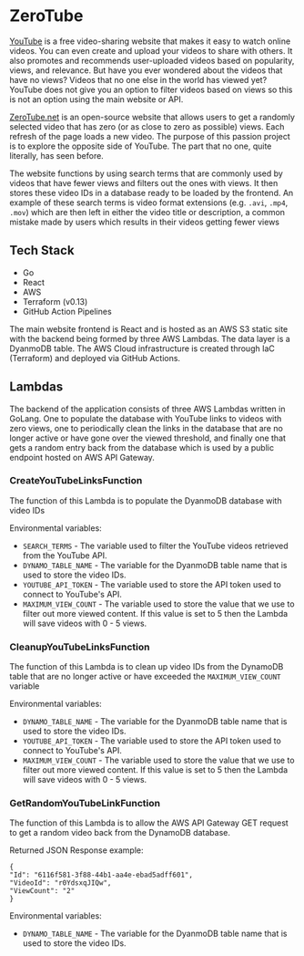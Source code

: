 # ZeroTube
<a href="https://www.youtube.com" target="_blank">YouTube</a> is a free video-sharing website that makes it easy to watch online videos. You can even create and upload your videos to share with others. It also promotes and recommends user-uploaded videos based on popularity, views, and relevance. But have you ever wondered about the videos that have no views? Videos that no one else in the world has viewed yet? YouTube does not give you an option to filter videos based on views so this is not an option using the main website or API.


<a href="https://zerotube.net" target="_blank">ZeroTube.net</a> is an open-source website that allows users to get a randomly selected video that has zero (or as close to zero as possible) views. Each refresh of the page loads a new video. The purpose of this passion project is to explore the opposite side of YouTube. The part that no one, quite literally, has seen before.


The website functions by using search terms that are commonly used by videos that have fewer views and filters out the ones with views. It then stores these video IDs in a database ready to be loaded by the frontend. An example of these search terms is video format extensions (e.g. `.avi`, `.mp4`, `.mov`) which are then left in either the video title or description, a common mistake made by users which results in their videos getting fewer views


## Tech Stack
* Go
* React
* AWS
* Terraform (v0.13)
* GitHub Action Pipelines


The main website frontend is React and is hosted as an AWS S3 static site with the backend being formed by three AWS Lambdas. The data layer is a DyanmoDB table. The AWS Cloud infrastructure is created through IaC (Terraform) and deployed via GitHub Actions.


## Lambdas
The backend of the application consists of three AWS Lambdas written in GoLang. One to populate the database with YouTube links to videos with zero views, one to periodically clean the links in the database that are no longer active or have gone over the viewed threshold, and finally one that gets a random entry back from the database which is used by a public endpoint hosted on AWS API Gateway.


### CreateYouTubeLinksFunction
The function of this Lambda is to populate the DyanmoDB database with video IDs


Environmental variables:
* `SEARCH_TERMS` - The variable used to filter the YouTube videos retrieved from the YouTube API.
* `DYNAMO_TABLE_NAME` - The variable for the DyanmoDB table name that is used to store the video IDs.
* `YOUTUBE_API_TOKEN` - The variable used to store the API token used to connect to YouTube's API.
* `MAXIMUM_VIEW_COUNT` - The variable used to store the value that we use to filter out more viewed content. If this value is set to 5 then the Lambda will save videos with 0 - 5 views.


### CleanupYouTubeLinksFunction
The function of this Lambda is to clean up video IDs from the DynamoDB table that are no longer active or have exceeded the `MAXIMUM_VIEW_COUNT` variable


Environmental variables:
* `DYNAMO_TABLE_NAME` - The variable for the DyanmoDB table name that is used to store the video IDs.
* `YOUTUBE_API_TOKEN` - The variable used to store the API token used to connect to YouTube's API.
* `MAXIMUM_VIEW_COUNT` - The variable used to store the value that we use to filter out more viewed content. If this value is set to 5 then the Lambda will save videos with 0 - 5 views.


### GetRandomYouTubeLinkFunction
The function of this Lambda is to allow the AWS API Gateway GET request to get a random video back from the DynamoDB database.


Returned JSON Response example:
```
{
"Id": "6116f581-3f88-44b1-aa4e-ebad5adff601",
"VideoId": "r0YdsxqJIQw",
"ViewCount": "2"
}
```


Environmental variables:
* `DYNAMO_TABLE_NAME` - The variable for the DyanmoDB table name that is used to store the video IDs.
